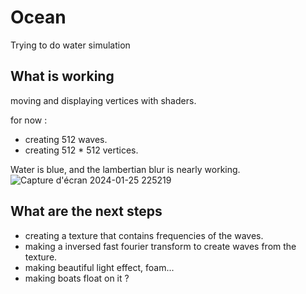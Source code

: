 # Ocean
 Trying to do water simulation
## What is working
moving and displaying vertices with shaders.
  
for now :
- creating 512 waves.
- creating 512 * 512 vertices.

Water is blue, and the lambertian blur is nearly working.
![Capture d'écran 2024-01-25 225219](https://github.com/RemiCazoulat/Ocean-simulation/assets/61828714/2f06fabf-f99c-45ee-b845-b3e2559342d7)

## What are the next steps
- creating a texture that contains frequencies of the waves.
- making a inversed fast fourier transform to create waves from the texture.
- making beautiful light effect, foam...
- making boats float on it ?

